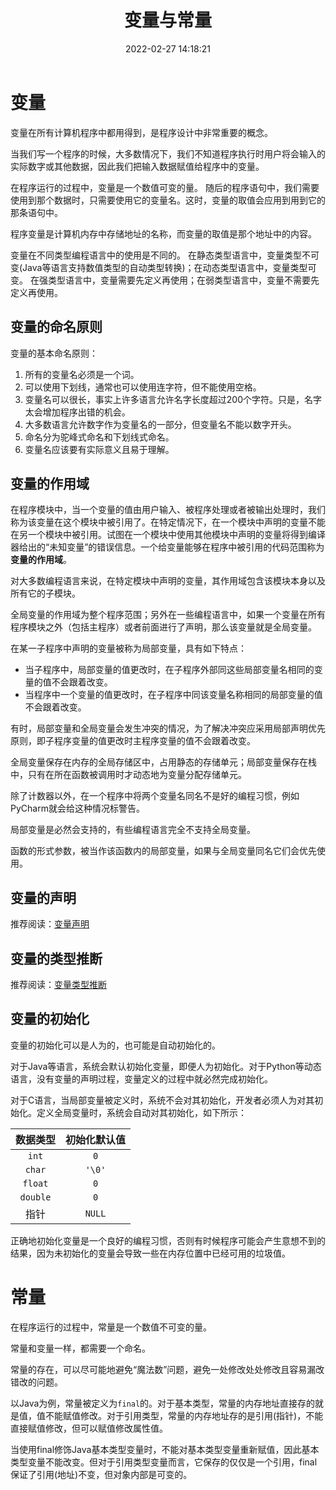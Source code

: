 ﻿---
title: 变量与常量
date: 2022-02-27 14:18:21
summary: 本文分享变量和常量的相关内容。
tags:
- 程序设计
categories:
- 程序设计
---

# 变量

变量在所有计算机程序中都用得到，是程序设计中非常重要的概念。

当我们写一个程序的时候，大多数情况下，我们不知道程序执行时用户将会输入的实际数字或其他数据，因此我们把输入数据赋值给程序中的变量。

在程序运行的过程中，变量是一个数值可变的量。
随后的程序语句中，我们需要使用到那个数据时，只需要使用它的变量名。这时，变量的取值会应用到用到它的那条语句中。

程序变量是计算机内存中存储地址的名称，而变量的取值是那个地址中的内容。

变量在不同类型编程语言中的使用是不同的。
在静态类型语言中，变量类型不可变(Java等语言支持数值类型的自动类型转换)；在动态类型语言中，变量类型可变。
在强类型语言中，变量需要先定义再使用；在弱类型语言中，变量不需要先定义再使用。

## 变量的命名原则

变量的基本命名原则：
1.  所有的变量名必须是一个词。
2. 可以使用下划线，通常也可以使用连字符，但不能使用空格。
3. 变量名可以很长，事实上许多语言允许名字长度超过200个字符。只是，名字太会增加程序出错的机会。
4. 大多数语言允许数字作为变量名的一部分，但变量名不能以数字开头。
5. 命名分为驼峰式命名和下划线式命名。
6. 变量名应该要有实际意义且易于理解。

## 变量的作用域

在程序模块中，当一个变量的值由用户输入、被程序处理或者被输出处理时，我们称为该变量在这个模块中被引用了。在特定情况下，在一个模块中声明的变量不能在另一个模块中被引用。试图在一个模块中使用其他模块中声明的变量将得到编译器给出的“未知变量”的错误信息。一个给变量能够在程序中被引用的代码范围称为**变量的作用域**。

对大多数编程语言来说，在特定模块中声明的变量，其作用域包含该模块本身以及所有它的子模块。

全局变量的作用域为整个程序范围；另外在一些编程语言中，如果一个变量在所有程序模块之外（包括主程序）或者前面进行了声明，那么该变量就是全局变量。

在某一子程序中声明的变量被称为局部变量，具有如下特点：
- 当子程序中，局部变量的值更改时，在子程序外部同这些局部变量名相同的变量的值不会跟着改变。
- 当程序中一个变量的值更改时，在子程序中同该变量名称相同的局部变量的值不会跟着改变。

有时，局部变量和全局变量会发生冲突的情况，为了解决冲突应采用局部声明优先原则，即子程序变量的值更改时主程序变量的值不会跟着改变。

全局变量保存在内存的全局存储区中，占用静态的存储单元；局部变量保存在栈中，只有在所在函数被调用时才动态地为变量分配存储单元。

除了计数器以外，在一个程序中将两个变量名同名不是好的编程习惯，例如PyCharm就会给这种情况标警告。

局部变量是必然会支持的，有些编程语言完全不支持全局变量。

函数的形式参数，被当作该函数内的局部变量，如果与全局变量同名它们会优先使用。

## 变量的声明

推荐阅读：[变量声明](https://blankspace.blog.csdn.net/article/details/129382715)

## 变量的类型推断

推荐阅读：[变量类型推断](https://blankspace.blog.csdn.net/article/details/129401446)

## 变量的初始化

变量的初始化可以是人为的，也可能是自动初始化的。

对于Java等语言，系统会默认初始化变量，即便人为初始化。对于Python等动态语言，没有变量的声明过程，变量定义的过程中就必然完成初始化。

对于C语言，当局部变量被定义时，系统不会对其初始化，开发者必须人为对其初始化。定义全局变量时，系统会自动对其初始化，如下所示：

| 数据类型 | 初始化默认值 |
|:----:|:----:|
| `int` | `0` |
| `char` | `'\0'` |
| `float` | `0` |
| `double` | `0` |
| 指针 | `NULL` |

正确地初始化变量是一个良好的编程习惯，否则有时候程序可能会产生意想不到的结果，因为未初始化的变量会导致一些在内存位置中已经可用的垃圾值。

# 常量

在程序运行的过程中，常量是一个数值不可变的量。

常量和变量一样，都需要一个命名。

常量的存在，可以尽可能地避免“魔法数”问题，避免一处修改处处修改且容易漏改错改的问题。

以Java为例，常量被定义为`final`的。对于基本类型，常量的内存地址直接存的就是值，值不能赋值修改。对于引用类型，常量的内存地址存的是引用(指针)，不能直接赋值修改，但可以赋值修改属性值。

当使用final修饰Java基本类型变量时，不能对基本类型变量重新赋值，因此基本类型变量不能改变。但对于引用类型变量而言，它保存的仅仅是一个引用，final保证了引用(地址)不变，但对象内部是可变的。
